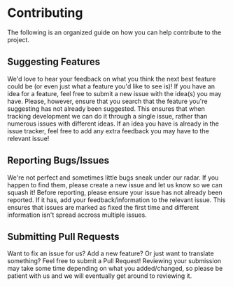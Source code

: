 # Contributing
The following is an organized guide on how you can help contribute to the project.

## Suggesting Features
We'd love to hear your feedback on what you think the next best feature could be (or even just what a feature you'd like to see is)! If you have an idea for a feature, feel free to submit a new issue with the idea(s) you may have. Please, however, ensure that you search that the feature you're suggesting has not already been suggested. This ensures that when tracking development we can do it through a single issue, rather than numerous issues with different ideas. If an idea you have is already in the issue tracker, feel free to add any extra feedback you may have to the relevant issue!

## Reporting Bugs/Issues
We're not perfect and sometimes little bugs sneak under our radar. If you happen to find them, please create a new issue and let us know so we can squash it! Before reporting, please ensure your issue has not already been reported. If it has, add your feedback/information to the relevant issue. This ensures that issues are marked as fixed the first time and different information isn't spread accross multiple issues.

## Submitting Pull Requests
Want to fix an issue for us? Add a new feature? Or just want to translate something? Feel free to submit a Pull Request! Reviewing your submission may take some time depending on what you added/changed, so please be patient with us and we will eventually get around to reviewing it.
